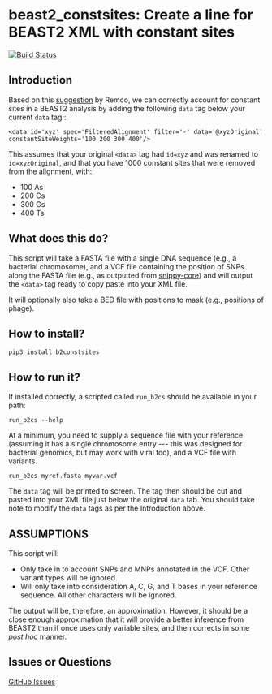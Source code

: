 # beast2_constsites: Create a line for BEAST2 XML with constant sites

[![Build Status](https://travis-ci.org/andersgs/beast2_constsites.svg?branch=master)](https://travis-ci.org/andersgs/beast2_constsites)

## Introduction

Based on this [suggestion](https://groups.google.com/forum/#!topic/beast-users/QfBHMOqImFE) by Remco,
we can correctly account for constant sites in a BEAST2 analysis by adding the
following ``data`` tag below your current ``data`` tag::

    <data id='xyz' spec='FilteredAlignment' filter='-' data='@xyzOriginal' constantSiteWeights='100 200 300 400'/>

This assumes that your original ``<data>`` tag had ``id=xyz`` and was renamed
to ``id=xyzOriginal``, and that you have 1000 constant sites that were
removed from the alignment, with:

*  100 As
*  200 Cs
*  300 Gs
*  400 Ts

## What does this do?

This script will take a FASTA file with a single DNA sequence (e.g., a
bacterial chromosome), and a VCF file containing the position of
SNPs along the FASTA file (e.g., as outputted from [snippy-core](https://www.github.com/tseemann/snippy))
and will output the ``<data>`` tag ready to copy paste into your XML file.

It will optionally also take a BED file with positions to mask (e.g., positions
of phage).

## How to install?

    pip3 install b2constsites

## How to run it?

If installed correctly, a scripted called `run_b2cs` should be available in
your path:

    run_b2cs --help

At a minimum, you need to supply a sequence file with your reference (assuming
it has a single chromosome entry --- this was designed for bacterial genomics,
but may work with viral too), and a VCF file with variants.

    run_b2cs myref.fasta myvar.vcf


The `data` tag will be printed to screen. The tag then should be cut and pasted
into your XML file just below the original `data` tab. You should take note
to modify the `data` tags as per the Introduction above.

## ASSUMPTIONS

This script will:

*  Only take in to account SNPs and MNPs annotated in the VCF.
Other variant types will be ignored.
*  Will only take into consideration A, C, G, and T bases in your reference
sequence. All other characters will be ignored.

The output will be, therefore, an approximation. However, it should be a close
enough approximation that it will provide a better inference from BEAST2 than
if once uses only variable sites, and then corrects in some *post hoc* manner.


## Issues or Questions

[GitHub Issues](https://github.com/andersgs/beast2_constsites/issues)
